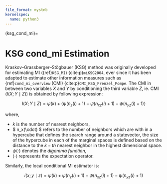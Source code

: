 ```yaml
---
file_format: mystnb
kernelspec:
  name: python3
---
```

(ksg_cond_mi)=
#  KSG cond_mi Estimation
Kraskov–Grassberger–Stögbauer (KSG) method was originally developed for estimating MI ({ref}`KSG_MI`) {cite:p}`miKSG2004`, ever since it has  been adapted to estimate other information measures such as {ref}`cond_mi_overview` (CMI) {cite:p}`CMI_KSG_Frenzel_Pompe`.
The CMI in between two variables $X$ and $Y$ by conditioning the third variable $Z$, ie. CMI $(I(X; Y \mid Z))$ is obtained by following expression:


$$
I(X; Y \mid Z) = \psi(k) + \langle \psi(n_z(i) + 1) - \psi(n_{xz}(i) + 1) - \psi(n_{yz}(i) + 1) \rangle
$$

where,
- $k$ is the number of nearest neighbors,
- $ n_x(\cdot) $ refers to the number of neighbors which are with in a hypercube that defines the search range around a statevector,  the size of the hypercube in each of the marginal spaces is defined based on the distance to the $k-th$ nearest neighbor in the highest dimensional space.
- $\psi(\cdot)$ denotes the _digamma function_,
- $\langle \cdot \rangle$ represents the expectation operator.

Similarly, the local conditional MI estimator is:

$$
i(x; y \mid z) = \psi(k) +  \psi(n_z(i) + 1) - \psi(n_{xz}(i) + 1) - \psi(n_{yz}(i) + 1)
$$
